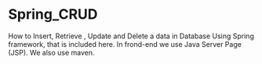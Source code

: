 # Spring_CRUD

How to Insert, Retrieve , Update and Delete a data in Database Using Spring framework, that is included here. In frond-end we use Java Server Page (JSP). We also use maven.